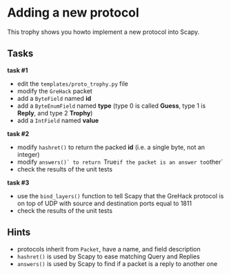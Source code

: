 # Adding a new protocol

This trophy shows you howto implement a new protocol into Scapy.

## Tasks

**task #1**

- edit the `templates/proto_trophy.py` file
- modify the `GreHack` packet
- add a `ByteField` named **id**
- add a `ByteEnumField` named **type** (type 0 is called **Guess**, type 1 is
  **Reply**, and type 2 **Trophy**)
- add a `IntField` named **value**

**task #2**

- modify `hashret()` to return the packed **id** (i.e. a single byte, not an
  integer)
- modify `answers()̀  to return `True` if the packet is an answer to `other`
- check the results of the unit tests

**task #3**

- use the `bind_layers()` function to tell Scapy that the GreHack protocol is on
  top of UDP with source and destination ports equal to 1811
- check the results of the unit tests

## Hints

- protocols inherit from `Packet`, have a name, and field description
- `hashret()` is used by Scapy to ease matching Query and Replies
- `answers()` is used by Scapy to find if a packet is a reply to another one
